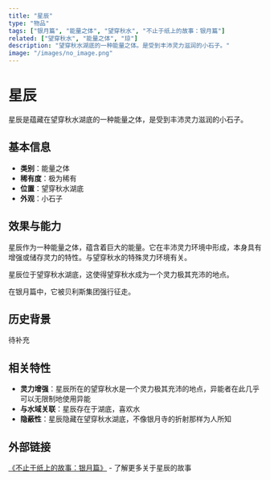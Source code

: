 ```yaml
---
title: "星辰"
type: "物品"
tags: ["银月篇", "能量之体", "望穿秋水", "不止于纸上的故事：银月篇"]
related: ["望穿秋水", "能量之体", "琼"]
description: "望穿秋水湖底的一种能量之体。是受到丰沛灵力滋润的小石子。"
image: "/images/no_image.png"
---
```

# 星辰

星辰是蕴藏在望穿秋水湖底的一种能量之体，是受到丰沛灵力滋润的小石子。

## 基本信息

- **类别**：能量之体
- **稀有度**：极为稀有
- **位置**：望穿秋水湖底
- **外观**：小石子

## 效果与能力

星辰作为一种能量之体，蕴含着巨大的能量。它在丰沛灵力环境中形成，本身具有增强或储存灵力的特性。与望穿秋水的特殊灵力环境有关。

<div class="spoiler" data-source="《不止于纸上的故事：银月篇》镜中实像">
星辰位于望穿秋水湖底，这使得望穿秋水成为一个灵力极其充沛的地点。

在银月篇中，它被贝利斯集团强行征走。
</div>

## 历史背景

待补充

## 相关特性

- **灵力增强**：星辰所在的望穿秋水是一个灵力极其充沛的地点，异能者在此几乎可以无限制地使用异能
- **与水域关联**：星辰存在于湖底，喜欢水
- **隐蔽性**：星辰隐藏在望穿秋水湖底，不像银月寺的折射那样为人所知

## 外部链接

[《不止于纸上的故事：银月篇》](https://tobenot.itch.io/beyond-books) - 了解更多关于星辰的故事 
